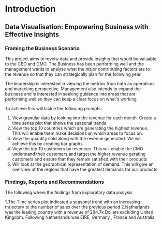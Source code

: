 # **Introduction**
## **Data Visualisation: Empowering Business with Effective Insights**
### Framing the Business Scenario

This project aims to reveiw data and provide insights that would be valuable to the CEO and CMO. The Business has been performing well and the management wants to analyse what the major
contributing factors are to the revenue so that they can strategically plan for the following year.

The leadership is interested in viewing the metrics from both an operations and marketing perspective. Management also intends to expand the business and is interested in seeking guidance
into areas that are performing well so they can keep a clear focus on what's working.

To achieve this will tackle the following prompts:
1. View granular data by looking into the revenue for each month. Create a time series plot that shows the seasonal trends
2. View the top 10 countries which are generating the highest revenue. This will enable them make decisions on which areas to focus on.
3. View the quantity sold along with the revenue generated. We will achieve this by creating bar graphs
4. View the top 10 customers by reveneue. This will enable the CMO understand their customers and target the higher revenue gerating customers and ensure that they remain satisfied with their products
5. Will look at the georaphical representation of demand. This will give an overview of the regions that have the greatest demands for our products

### Findings, Reports and Recommendations

The following where the findings from Exploratory data analysis

1.The Time series plot indicated a seasonal trend with an increasing trajectory to the number of sales over the previous period
2.Netherlands was the leading country with a revenue of 284.7k Dollars excluding United Kingdom. Following Netherlands was EIRE, Germany , France and
Australia
